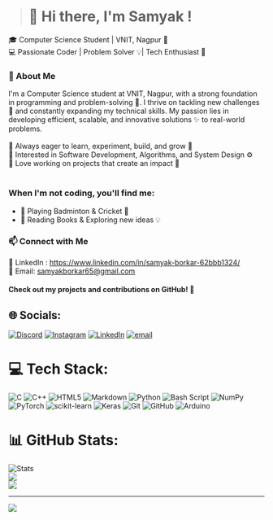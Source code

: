 > # 👋  Hi there, I'm Samyak !
🎓 Computer Science Student | VNIT, Nagpur 📍<br>💻 Passionate Coder | Problem Solver 💡| Tech Enthusiast 🚀
 ### 🚀 About Me
I'm a Computer Science student at VNIT, Nagpur, with a strong foundation in programming and problem-solving 🧩. I thrive on tackling new challenges 🎯 and constantly expanding my technical skills. My passion lies in developing efficient, scalable, and innovative solutions ✨ to real-world problems.
<br><br>🔹 Always eager to learn, experiment, build, and grow 🌱<br>
🔹 Interested in Software Development, Algorithms, and System Design ⚙️
<br>🔹 Love working on projects that create an impact 🌟<br><br>
### When I'm not coding, you'll find me:<br>
- 🏸 Playing Badminton & Cricket 🏏
- 📖 Reading Books & Exploring new ideas 💡
### 📫 Connect with Me
💼 LinkedIn : https://www.linkedin.com/in/samyak-borkar-62bbb1324/<br>
📩 Email: samyakborkar65@gmail.com<br>
#### Check out my projects and contributions on GitHub! 🚀

## 🌐 Socials:
[![Discord](https://img.shields.io/badge/Discord-%237289DA.svg?logo=discord&logoColor=white)](https://discord.gg/samyak01779) [![Instagram](https://img.shields.io/badge/Instagram-%23E4405F.svg?logo=Instagram&logoColor=white)](https://instagram.com/samyak_787) [![LinkedIn](https://img.shields.io/badge/LinkedIn-%230077B5.svg?logo=linkedin&logoColor=white)](https://www.linkedin.com/in/samyak-borkar-62bbb1324/) [![email](https://img.shields.io/badge/Email-D14836?logo=gmail&logoColor=white)](mailto:samyakborkar65@gmail.com) 

# 💻 Tech Stack:
![C](https://img.shields.io/badge/c-%2300599C.svg?style=flat&logo=c&logoColor=white) ![C++](https://img.shields.io/badge/c++-%2300599C.svg?style=flat&logo=c%2B%2B&logoColor=white) ![HTML5](https://img.shields.io/badge/html5-%23E34F26.svg?style=flat&logo=html5&logoColor=white) ![Markdown](https://img.shields.io/badge/markdown-%23000000.svg?style=flat&logo=markdown&logoColor=white) ![Python](https://img.shields.io/badge/python-3670A0?style=flat&logo=python&logoColor=ffdd54) ![Bash Script](https://img.shields.io/badge/bash_script-%23121011.svg?style=flat&logo=gnu-bash&logoColor=white) ![NumPy](https://img.shields.io/badge/numpy-%23013243.svg?style=flat&logo=numpy&logoColor=white) ![PyTorch](https://img.shields.io/badge/PyTorch-%23EE4C2C.svg?style=flat&logo=PyTorch&logoColor=white) ![scikit-learn](https://img.shields.io/badge/scikit--learn-%23F7931E.svg?style=flat&logo=scikit-learn&logoColor=white) ![Keras](https://img.shields.io/badge/Keras-%23D00000.svg?style=flat&logo=Keras&logoColor=white)   ![Git](https://img.shields.io/badge/git-%23F05033.svg?style=flat&logo=git&logoColor=white) ![GitHub](https://img.shields.io/badge/github-%23121011.svg?style=flat&logo=github&logoColor=white) ![Arduino](https://img.shields.io/badge/-Arduino-00979D?style=flat&logo=Arduino&logoColor=white)
# 📊 GitHub Stats:
![Stats](https://github-readme-stats.vercel.app/api?username=Samyak-777&count_private=true&include_all_commits=true&theme=dark&show_icons=true&hide_border=false)
<br/>
![](https://github-readme-streak-stats.herokuapp.com/?user=Samyak-777&theme=dark&hide_border=false)<br/>
![](https://github-readme-stats.vercel.app/api/top-langs/?username=Samyak-777&theme=dark&hide_border=false&include_all_commits=true&count_private=true&layout=compact)

---
[![](https://visitcount.itsvg.in/api?id=Samyak-777&icon=2&color=2)](https://visitcount.itsvg.in)



<!-- Proudly created with GPRM ( https://gprm.itsvg.in ) -->
